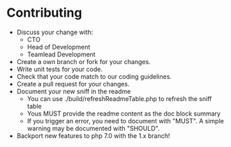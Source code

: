 # Contributing
- Discuss your change with:
  - CTO
  - Head of Development
  - Teamlead Development
- Create a own branch or fork for your changes.
- Write unit tests for your code.
- Check that your code match to our coding guidelines.
- Create a pull request for your changes.
- Document your new sniff in the readme
  - You can use ./build/refreshReadmeTable.php to refresh the sniff table
  - Yous MUST provide the readme content as the doc block summary
  - If you trigger an error, you need to document with "MUST". A simple warning may be documented with "SHOULD".
- Backport new features to php 7.0 with the 1.x branch!  
